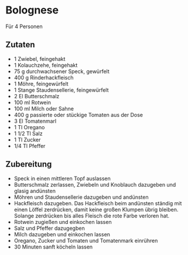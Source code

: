 # Bolognese
Für 4 Personen
## Zutaten
* 1 Zwiebel, feingehakt
* 1 Kolauchzehe, feingehakt
* 75 g durchwachsener Speck, gewürfelt
* 400 g Rinderhackfleisch
* 1 Möhre, feingewürfelt
* 1 Stange Staudensellerie, feingewürfelt
* 2 El Butterschmalz
* 100 ml Rotwein
* 100 ml Milch oder Sahne
* 400 g passierte oder stückige Tomaten aus der Dose
* 3 El Tomatenmarl
* 1 Tl Oregano
* 1 1/2 Tl Salz
* 1 Tl Zucker
* 1/4 Tl Pfeffer
  
 ## Zubereitung
 * Speck in einen mittleren Topf auslassen
 * Butterschmalz zerlassen, Zwiebeln und Knoblauch dazugeben und glasig andünsten
 * Möhren und Staudensellerie dazugeben und andünsten
 * Hackfleisch dazugeben. Das Hackfleisch beim andünsten ständig mit einen Löffel zerdrücken, damit keine großen Klumpen übrig bleiben. Solange zerdrücken bis alles Fleisch die rote Farbe verloren hat.
 * Rotwein zugießen und einkochen lassen
 * Salz und Pfeffer dazugegben
 * Milch dazugeben und einkochen lassen
 * Oregano, Zucker und Tomaten und Tomatenmark einrühren
 * 30 Minuten sanft köcheln lassen